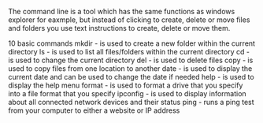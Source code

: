 The command line is a tool which has the same functions as windows explorer for eaxmple, but instead of clicking to create, delete or move files and folders you use text instructions to create, delete or move them.

10 basic commands
mkdir - is used to create a new folder within the current directory
ls - is used to list all files/folders within the current directory
cd - is used to change the current directory 
del - is used to delete files
copy - is used to copy files from one location to another
date - is used to display the current date and can be used to change the date if needed
help - is used to display the help menu
format - is used to format a drive that you specify into a file format that you specify
ipconfig - is used to display information about all connected network devices and their status
ping - runs a ping test from your computer to either a website or IP address